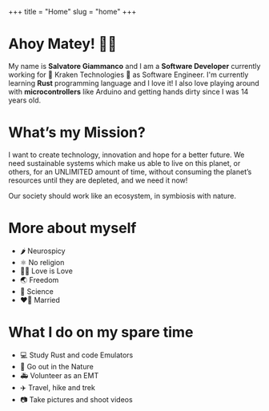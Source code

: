 +++
title = "Home"
slug = "home"
+++
# Ahoy Matey! 🏴‍☠️

My name is **Salvatore Giammanco** and I am a **Software Developer** currently working for 🐙 Kraken Technologies 🐙 as Software Engineer. 
I'm currently learning **Rust** programming language and I love it! I also love playing around with **microcontrollers** like Arduino and getting hands dirty since I was 14 years old.

# What’s my Mission?

I want to create technology, innovation and hope for a better future. We need sustainable systems which make us able to live on this planet, or others, for an UNLIMITED amount of time, without consuming the planet’s resources until they are depleted, and we need it now!

Our society should work like an ecosystem, in symbiosis with nature.

# More about myself
- 🌶️ Neurospicy
- ⚛️ No religion
- 🏳️‍🌈 Love is Love
- 🌏 Freedom
- 🔬 Science
- ❤️‍🔥 Married

# What I do on my spare time
- 💻 Study Rust and code Emulators
- 🌲 Go out in the Nature
- 🚑 Volunteer as an EMT
- ✈️ Travel, hike and trek
- 📷 Take pictures and shoot videos

